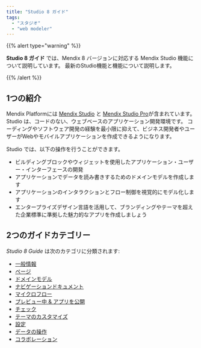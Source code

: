 ```yaml
---
title: "Studio 8 ガイド"
tags:
  - "スタジオ"
  - "web modeler"
---
```


{{% alert type="warning" %}}

**Studio 8 ガイド** では、Mendix 8 バージョンに対応する Mendix Studio 機能について説明しています。 最新のStudio機能と機能について説明します。

{{% /alert %}}

## 1つの紹介

Mendix Platformには [Mendix Studio](general) と [Mendix Studio Pro](/refguide8/modeling)が含まれています。 Studio は、コードのない、ウェブベースのアプリケーション開発環境です。 コーディングやソフトウェア開発の経験を最小限に抑えて、ビジネス開発者やユーザーがWebやモバイルアプリケーションを作成できるようになります。

Studio では、以下の操作を行うことができます。

* ビルディングブロックやウィジェットを使用したアプリケーション・ユーザー・インターフェースの開発
* アプリケーションでデータを読み書きするためのドメインモデルを作成します
* アプリケーションのインタラクションとフロー制御を視覚的にモデル化します
* エンタープライズデザイン言語を活用して、ブランディングやテーマを超えた企業標準に準拠した魅力的なアプリを作成しましょう

## 2つのガイドカテゴリー

*Studio 8 Guide* は次のカテゴリに分類されます:

* [一般情報](general)
* [ページ](page-editor)
* [ドメインモデル](domain-models)
* [ナビゲーションドキュメント](navigation)
* [マイクロフロー](マイクロフロー)
* [プレビュー中 & アプリを公開](publishing-app)
* [チェック](チェック)
* [テーマのカスタマイズ](theme-customizer)
* [設定](設定)
* [データの操作](work-with-data)
* [コラボレーション](collaboration)
